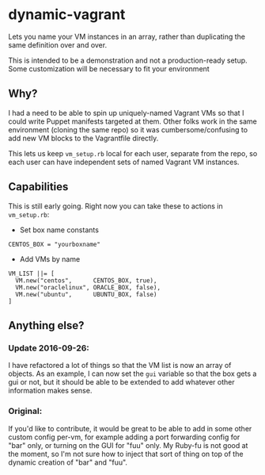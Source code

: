 # dynamic-vagrant
Lets you name your VM instances in an array, rather than duplicating the same definition over and over.

This is intended to be a demonstration and not a production-ready setup.
Some customization will be necessary to fit your environment

## Why?

I had a need to be able to spin up uniquely-named Vagrant VMs so that I could
write Puppet manifests targeted at them.  Other folks work in the same environment
(cloning the same repo) so it was cumbersome/confusing to add new VM blocks to
the Vagrantfile directly.

This lets us keep `vm_setup.rb` local for each user, separate from the repo, so
each user can have independent sets of named Vagrant VM instances.

## Capabilities

This is still early going.  Right now you can take these to actions in `vm_setup.rb`:
  * Set box name constants
```
CENTOS_BOX = "yourboxname"
```
  * Add VMs by name  
```
VM_LIST ||= [
  VM.new("centos",      CENTOS_BOX, true),
  VM.new("oraclelinux", ORACLE_BOX, false),
  VM.new("ubuntu",      UBUNTU_BOX, false)
]
```

## Anything else?

### Update 2016-09-26:
I have refactored a lot of things so that the VM list is now an array of objects. As an example, I can now set the `gui` variable so that the box gets a gui or not, but it should be able to be extended to add whatever other information makes sense.

### Original:
If you'd like to contribute, it would be great to be able to add in some other custom config per-vm, for example adding a port forwarding config for "bar" only, or turning on the GUI for "fuu" only.  My Ruby-fu is not good at the moment, so I'm not sure how to inject that sort of thing on top of the dynamic creation of "bar" and "fuu".
